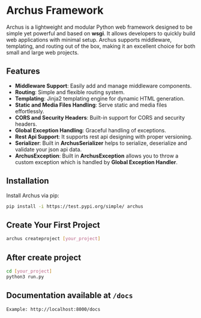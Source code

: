 # Archus Framework
Archus is a lightweight and modular Python web framework designed to be simple yet powerful and based on <b>wsgi</b>. It allows developers to quickly build web applications with minimal setup. Archus supports middleware, templating, and routing out of the box, making it an excellent choice for both small and large web projects.

## Features
- **Middleware Support**: Easily add and manage middleware components.
- **Routing**: Simple and flexible routing system.
- **Templating**: Jinja2 templating engine for dynamic HTML generation.
- **Static and Media Files Handling**: Serve static and media files effortlessly.
- **CORS and Security Headers**: Built-in support for CORS and security headers.
- **Global Exception Handling**: Graceful handling of exceptions.
- **Rest Api Support**: It supports rest api designing with proper versioning.
- **Serializer**: Built in <b>ArchusSerializer</b> helps to serialize, deserialize and validate your json api data.
- **ArchusException**: Built in <b>ArchusException</b> allows you to throw a custom exception which is handled by <b>Global Exception Handler</b>.

## Installation
Install Archus via pip:

```sh
pip install -i https://test.pypi.org/simple/ archus
```

## Create Your First Project
```sh
archus createproject [your_project]
```

## After create project
```sh
cd [your_project]
python3 run.py
```

## Documentation available at `/docs`
`Example: http://localhost:8000/docs`

